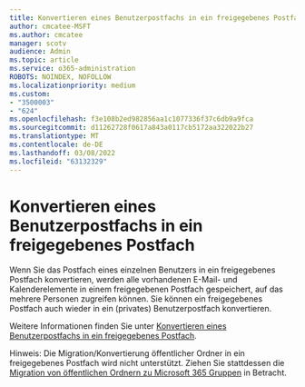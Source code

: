 ```yaml
---
title: Konvertieren eines Benutzerpostfachs in ein freigegebenes Postfach
author: cmcatee-MSFT
ms.author: cmcatee
manager: scotv
audience: Admin
ms.topic: article
ms.service: o365-administration
ROBOTS: NOINDEX, NOFOLLOW
ms.localizationpriority: medium
ms.custom:
- "3500003"
- "624"
ms.openlocfilehash: f3e108b2ed982856aa1c1077336f37c6db9a9fca
ms.sourcegitcommit: d11262728f0617a843a0117cb5172aa322022b27
ms.translationtype: MT
ms.contentlocale: de-DE
ms.lasthandoff: 03/08/2022
ms.locfileid: "63132329"
---
```

# <a name="convert-a-user-mailbox-to-a-shared-mailbox"></a>Konvertieren eines Benutzerpostfachs in ein freigegebenes Postfach

Wenn Sie das Postfach eines einzelnen Benutzers in ein freigegebenes Postfach konvertieren, werden alle vorhandenen E-Mail- und Kalenderelemente in einem freigegebenen Postfach gespeichert, auf das mehrere Personen zugreifen können. Sie können ein freigegebenes Postfach auch wieder in ein (privates) Benutzerpostfach konvertieren.
  
Weitere Informationen finden Sie unter [Konvertieren eines Benutzerpostfachs in ein freigegebenes Postfach](https://docs.microsoft.com/microsoft-365/admin/email/convert-user-mailbox-to-shared-mailbox).

Hinweis: Die Migration/Konvertierung öffentlicher Ordner in ein freigegebenes Postfach wird nicht unterstützt. Ziehen Sie stattdessen die [Migration von öffentlichen Ordnern zu Microsoft 365 Gruppen](https://docs.microsoft.com/exchange/collaboration-exo/public-folders/migrate-your-public-folders-to-microsoft-365-groups) in Betracht.
  